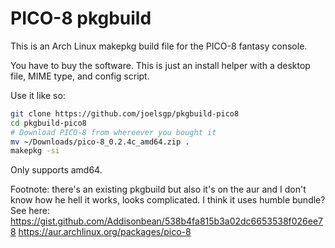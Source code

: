 # PICO-8 pkgbuild

This is an Arch Linux makepkg build file for the PICO-8 fantasy console.

You have to buy the software. This is just an install helper with a desktop file, MIME type, and config script.

Use it like so:

```bash
git clone https://github.com/joelsgp/pkgbuild-pico8
cd pkgbuild-pico8
# Download PICO-8 from whereever you bought it
mv ~/Downloads/pico-8_0.2.4c_amd64.zip .
makepkg -si
```

Only supports amd64.

Footnote: there's an existing pkgbuild but also it's on the aur and I don't know how he hell it works, looks complicated. I think it uses humble bundle? See here: <https://gist.github.com/Addisonbean/538b4fa815b3a02dc6653538f026ee78> <https://aur.archlinux.org/packages/pico-8>
